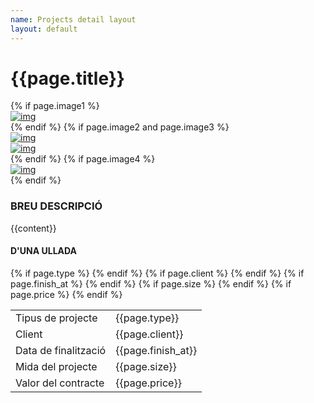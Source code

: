 ```yaml
---
name: Projects detail layout
layout: default
---
```

<div class="theme-page padding-bottom-66">
  <div class="row gray full-width page-header vertical-align-table">
    <div class="row full-width padding-top-bottom-50 vertical-align-cell">
      <div class="row">
        <div class="page-header-left">
          <h1>{{page.title}}</h1>
        </div>
      </div>
    </div>
  </div>
  <div class="clearfix">
    <div class="row margin-top-70">
      <div class="column column-1-2">
        {% if page.image1 %}
          <a href="{{page.image1}}" class="prettyPhoto re-preload" title="{{page.title}}">
            <img src="{{page.image1}}" alt="img" style="display: block;">
          </a>
        {% endif %}
        {% if page.image2 and page.image3 %}
          <div class="row margin-top-30">
            <div class="column column-1-2">
              <a href="{{page.image2}}" class="prettyPhoto re-preload" title="{{page.title}}">
                <img src="{{page.image2}}" alt="img" style="display: block;">
              </a>
            </div>
            <div class="column column-1-2">
              <a href="{{page.image3}}" class="prettyPhoto re-preload" title="{{page.title}}">
                <img src="{{page.image3}}" alt="img" style="display: block;">
              </a>
            </div>
          </div>
        {% endif %}
        {% if page.image4 %}
          <div class="row margin-top-30">
            <a href="{{page.image4}}" class="prettyPhoto re-preload" title="{{page.title}}">
              <img src="{{page.image4}}" alt="img" style="display: block;">
            </a>
          </div>
        {% endif %}
      </div>
      <div class="column column-1-2">
        <h3 class="box-header">BREU DESCRIPCIÓ</h3>
        <p class="description t1">
          {{content}}
        </p>
        <h4 class="box-header page-margin-top">D'UNA ULLADA</h4>
        <table class="margin-top-40">
          <tbody>
            {% if page.type %}
            <tr>
              <td>Tipus de projecte</td>
              <td>{{page.type}}</td>
            </tr>
            {% endif %}
            {% if page.client %}
            <tr>
              <td>Client</td>
              <td>{{page.client}}</td>
            </tr>
            {% endif %}
            {% if page.finish_at %}
            <tr>
              <td>Data de finalització</td>
              <td>{{page.finish_at}}</td>
            </tr>
            {% endif %}
            {% if page.size %}
            <tr>
              <td>Mida del projecte</td>
              <td>{{page.size}}</td>
            </tr>
            {% endif %}
            {% if page.price %}
            <tr>
              <td>Valor del contracte</td>
              <td>{{page.price}}</td>
            </tr>
            {% endif %}
          </tbody>
        </table>
      </div>
    </div>
  </div>
</div>
